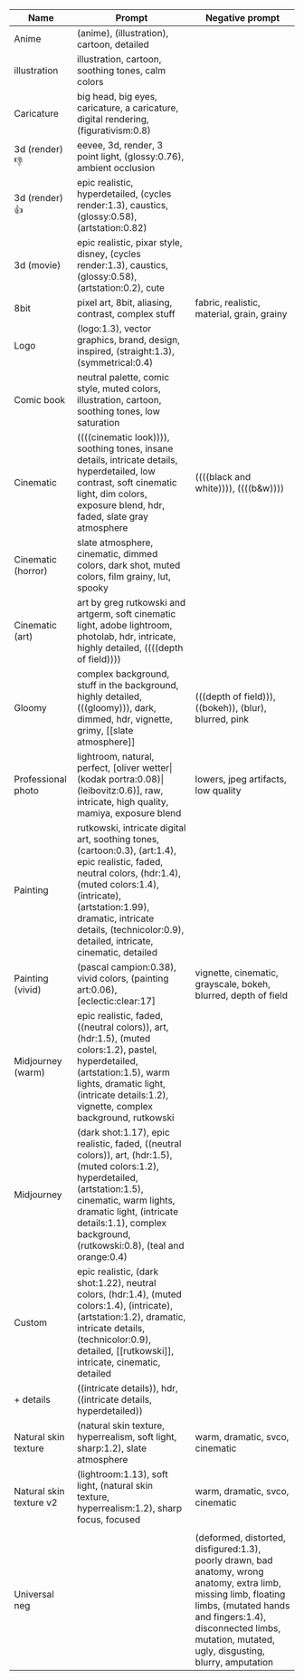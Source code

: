 | Name               | Prompt                                                                                                                                                                                                                                                                     | Negative prompt                                                                                                                                                                                                                         |
|--------------------|----------------------------------------------------------------------------------------------------------------------------------------------------------------------------------------------------------------------------------------------------------------------------|-----------------------------------------------------------------------------------------------------------------------------------------------------------------------------------------------------------------------------------------|
| Anime              | (anime), (illustration), cartoon, detailed                                                                                                                                                                                                                                 |                                                                                                                                                                                                                                         |
| illustration       | illustration, cartoon, soothing tones, calm colors                                                                                                                                                                                                                         |                                                                                                                                                                                                                                         |
| Caricature         | big head, big eyes, caricature, a caricature, digital rendering, (figurativism:0.8)                                                                                                                                                                                        |                                                                                                                                                                                                                                         |
| 3d (render) 👎      | eevee, 3d, render, 3 point light, (glossy:0.76), ambient occlusion                                                                                                                                                                                                         |                                                                                                                                                                                                                                         |
| 3d (render) 👍      | epic realistic, hyperdetailed, (cycles render:1.3), caustics, (glossy:0.58), (artstation:0.82)                                                                                                                                                                             |                                                                                                                                                                                                                                         |
| 3d (movie)         | epic realistic, pixar style, disney, (cycles render:1.3), caustics, (glossy:0.58), (artstation:0.2), cute                                                                                                                                                                  |                                                                                                                                                                                                                                         |
| 8bit               | pixel art, 8bit, aliasing, contrast, complex stuff                                                                                                                                                                                                                         | fabric, realistic, material, grain, grainy                                                                                                                                                                                              |
| Logo               | (logo:1.3), vector graphics, brand, design, inspired, (straight:1.3), (symmetrical:0.4)                                                                                                                                                                                    |                                                                                                                                                                                                                                         |
| Comic book         | neutral palette, comic style, muted colors, illustration, cartoon, soothing tones, low saturation                                                                                                                                                                          |                                                                                                                                                                                                                                         |
| Cinematic          | ((((cinematic look)))), soothing tones, insane details, intricate details, hyperdetailed, low contrast, soft cinematic light, dim colors, exposure blend, hdr, faded, slate gray atmosphere                                                                                | ((((black and white)))), ((((b&w))))                                                                                                                                                                                                    |
| Cinematic (horror) | slate atmosphere, cinematic, dimmed colors, dark shot, muted colors, film grainy, lut, spooky                                                                                                                                                                              |                                                                                                                                                                                                                                         |
| Cinematic (art)    | art by greg rutkowski and artgerm, soft cinematic light, adobe lightroom, photolab, hdr, intricate, highly detailed, ((((depth of field))))                                                                                                                                |                                                                                                                                                                                                                                         |
| Gloomy             | complex background, stuff in the background, highly detailed, (((gloomy))), dark, dimmed, hdr, vignette, grimy, [[slate atmosphere]]                                                                                                                                       | (((depth of field))), ((bokeh)), (blur), blurred, pink                                                                                                                                                                                  |
| Professional photo | lightroom, natural, perfect, [oliver wetter\|(kodak portra:0.08)\|(leibovitz:0.6)], raw, intricate, high quality, mamiya, exposure blend                                                                                                                                   | lowers, jpeg artifacts, low quality                                                                                                                                                                                                     |
| Painting           | rutkowski, intricate digital art, soothing tones, (cartoon:0.3), (art:1.4), epic realistic, faded, neutral colors, (hdr:1.4), (muted colors:1.4), (intricate), (artstation:1.99), dramatic, intricate details, (technicolor:0.9), detailed, intricate, cinematic, detailed |                                                                                                                                                                                                                                         |
| Painting (vivid)   | (pascal campion:0.38), vivid colors, (painting art:0.06), [eclectic:clear:17]                                                                                                                                                                                              | vignette, cinematic, grayscale, bokeh, blurred, depth of field                                                                                                                                                                          |
| Midjourney (warm)  | epic realistic, faded, ((neutral colors)), art, (hdr:1.5), (muted colors:1.2), pastel, hyperdetailed, (artstation:1.5), warm lights, dramatic light, (intricate details:1.2), vignette, complex background, rutkowski                                                      |                                                                                                                                                                                                                                         |
| Midjourney         | (dark shot:1.17), epic realistic, faded, ((neutral colors)), art, (hdr:1.5), (muted colors:1.2), hyperdetailed, (artstation:1.5), cinematic, warm lights, dramatic light, (intricate details:1.1), complex background, (rutkowski:0.8), (teal and orange:0.4)              |                                                                                                                                                                                                                                         |
| Custom             | epic realistic, (dark shot:1.22), neutral colors, (hdr:1.4), (muted colors:1.4), (intricate), (artstation:1.2), dramatic, intricate details, (technicolor:0.9), detailed, [[rutkowski]], intricate, cinematic, detailed                                                    |        |
| + details          | ((intricate details)), hdr, ((intricate details, hyperdetailed))    | |
| Natural skin texture | (natural skin texture, hyperrealism, soft light, sharp:1.2), slate atmosphere | warm, dramatic, svco, cinematic |
| Natural skin texture v2 | (lightroom:1.13), soft light, (natural skin texture, hyperrealism:1.2), sharp focus, focused | warm, dramatic, svco, cinematic |
|||
| Universal neg      |   | (deformed, distorted, disfigured:1.3), poorly drawn, bad anatomy, wrong anatomy, extra limb, missing limb, floating limbs, (mutated hands and fingers:1.4), disconnected limbs, mutation, mutated, ugly, disgusting, blurry, amputation |

